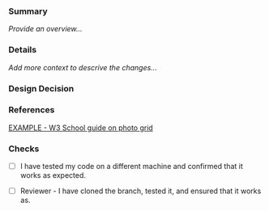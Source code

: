 ### Summary
_Provide an overview..._

### Details
_Add more context to descrive the changes..._

### Design Decision

### References
[EXAMPLE - W3 School guide on photo grid](https://www.w3schools.com/howto/tryit.asp?filename=tryhow_css_image_grid_responsive)

### Checks
- [ ] I have tested my code on a different machine and confirmed that it works as expected.
- [ ] Reviewer - I have cloned the branch, tested it, and ensured that it works as.

